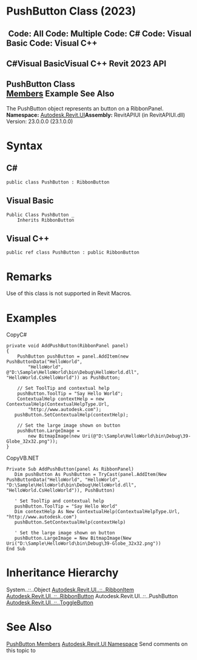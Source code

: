 # PushButton Class (2023)

﻿
 Code: All Code: Multiple Code: C# Code: Visual Basic Code: Visual C++   
---  
C#Visual BasicVisual C++
Revit 2023 API  
---  
PushButton Class  
[Members](ad660934-6ceb-491d-3c00-a66f9b7e0561.md "PushButton Members") Example See Also  
---  
The PushButton object represents an button on a RibbonPanel. 
**Namespace:** [Autodesk.Revit.UI](e86fd90a-8957-02a6-da7f-ced248966e3e.md "Autodesk.Revit.UI Namespace")**Assembly:** RevitAPIUI (in RevitAPIUI.dll) Version: 23.0.0.0 (23.1.0.0)
# Syntax
C#  
---  
```text
public class PushButton : RibbonButton
```
  
Visual Basic  
---  
```text
Public Class PushButton _
	Inherits RibbonButton
```
  
Visual C++  
---  
```text
public ref class PushButton : public RibbonButton
```
  
# Remarks
Use of this class is not supported in Revit Macros.
# Examples
CopyC#
```text
private void AddPushButton(RibbonPanel panel)
{
    PushButton pushButton = panel.AddItem(new PushButtonData("HelloWorld",
        "HelloWorld", @"D:\Sample\HelloWorld\bin\Debug\HelloWorld.dll", "HelloWorld.CsHelloWorld")) as PushButton;

    // Set ToolTip and contextual help
    pushButton.ToolTip = "Say Hello World";
    ContextualHelp contextHelp = new ContextualHelp(ContextualHelpType.Url,
        "http://www.autodesk.com");
   pushButton.SetContextualHelp(contextHelp);

    // Set the large image shown on button
    pushButton.LargeImage = 
        new BitmapImage(new Uri(@"D:\Sample\HelloWorld\bin\Debug\39-Globe_32x32.png"));
}
```

CopyVB.NET
```text
Private Sub AddPushButton(panel As RibbonPanel)
   Dim pushButton As PushButton = TryCast(panel.AddItem(New PushButtonData("HelloWorld", "HelloWorld", "D:\Sample\HelloWorld\bin\Debug\HelloWorld.dll", "HelloWorld.CsHelloWorld")), PushButton)

   ' Set ToolTip and contextual help
   pushButton.ToolTip = "Say Hello World"
   Dim contextHelp As New ContextualHelp(ContextualHelpType.Url, "http://www.autodesk.com")
   pushButton.SetContextualHelp(contextHelp)

   ' Set the large image shown on button
   pushButton.LargeImage = New BitmapImage(New Uri("D:\Sample\HelloWorld\bin\Debug\39-Globe_32x32.png"))
End Sub
```

# Inheritance Hierarchy
System..::..Object [Autodesk.Revit.UI..::..RibbonItem](79225f03-1633-3722-15b0-752c91a3740d.md "RibbonItem Class") [Autodesk.Revit.UI..::..RibbonButton](0f523e1e-6949-451f-97fc-48c3cd9d7c82.md "RibbonButton Class") Autodesk.Revit.UI..::..PushButton [Autodesk.Revit.UI..::..ToggleButton](aaef4d8d-18bd-4245-51be-bfc1740f8053.md "ToggleButton Class")
# See Also
[PushButton Members](ad660934-6ceb-491d-3c00-a66f9b7e0561.md "PushButton Members")
[Autodesk.Revit.UI Namespace](e86fd90a-8957-02a6-da7f-ced248966e3e.md "Autodesk.Revit.UI Namespace")
Send comments on this topic to 